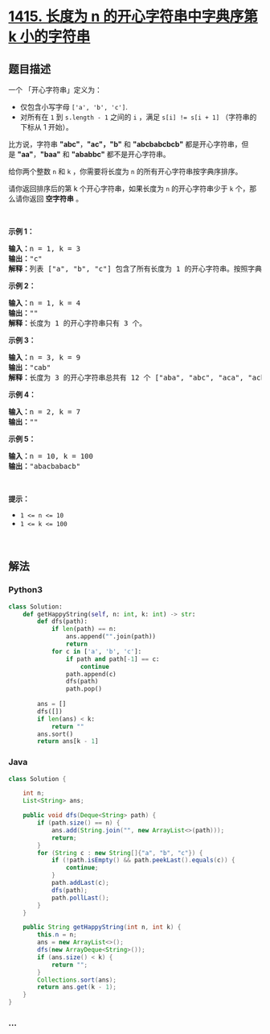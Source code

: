 # [1415. 长度为 n 的开心字符串中字典序第 k 小的字符串](https://leetcode-cn.com/problems/the-k-th-lexicographical-string-of-all-happy-strings-of-length-n)



## 题目描述

<!-- 这里写题目描述 -->

<p>一个 「开心字符串」定义为：</p>

<ul>
	<li>仅包含小写字母&nbsp;<code>[&#39;a&#39;, &#39;b&#39;, &#39;c&#39;]</code>.</li>
	<li>对所有在&nbsp;<code>1</code>&nbsp;到&nbsp;<code>s.length - 1</code>&nbsp;之间的&nbsp;<code>i</code>&nbsp;，满足&nbsp;<code>s[i] != s[i + 1]</code>&nbsp;（字符串的下标从 1 开始）。</li>
</ul>

<p>比方说，字符串&nbsp;<strong>&quot;abc&quot;</strong>，<strong>&quot;ac&quot;，&quot;b&quot;</strong> 和&nbsp;<strong>&quot;abcbabcbcb&quot;</strong>&nbsp;都是开心字符串，但是&nbsp;<strong>&quot;aa&quot;</strong>，<strong>&quot;baa&quot;</strong>&nbsp;和&nbsp;<strong>&quot;ababbc&quot;</strong>&nbsp;都不是开心字符串。</p>

<p>给你两个整数 <code>n</code>&nbsp;和 <code>k</code>&nbsp;，你需要将长度为 <code>n</code>&nbsp;的所有开心字符串按字典序排序。</p>

<p>请你返回排序后的第 k 个开心字符串，如果长度为 <code>n</code>&nbsp;的开心字符串少于 <code>k</code>&nbsp;个，那么请你返回 <strong>空字符串</strong>&nbsp;。</p>

<p>&nbsp;</p>

<p><strong>示例 1：</strong></p>

<pre><strong>输入：</strong>n = 1, k = 3
<strong>输出：</strong>&quot;c&quot;
<strong>解释：</strong>列表 [&quot;a&quot;, &quot;b&quot;, &quot;c&quot;] 包含了所有长度为 1 的开心字符串。按照字典序排序后第三个字符串为 &quot;c&quot; 。
</pre>

<p><strong>示例 2：</strong></p>

<pre><strong>输入：</strong>n = 1, k = 4
<strong>输出：</strong>&quot;&quot;
<strong>解释：</strong>长度为 1 的开心字符串只有 3 个。
</pre>

<p><strong>示例 3：</strong></p>

<pre><strong>输入：</strong>n = 3, k = 9
<strong>输出：</strong>&quot;cab&quot;
<strong>解释：</strong>长度为 3 的开心字符串总共有 12 个 [&quot;aba&quot;, &quot;abc&quot;, &quot;aca&quot;, &quot;acb&quot;, &quot;bab&quot;, &quot;bac&quot;, &quot;bca&quot;, &quot;bcb&quot;, &quot;cab&quot;, &quot;cac&quot;, &quot;cba&quot;, &quot;cbc&quot;] 。第 9 个字符串为 &quot;cab&quot;
</pre>

<p><strong>示例 4：</strong></p>

<pre><strong>输入：</strong>n = 2, k = 7
<strong>输出：</strong>&quot;&quot;
</pre>

<p><strong>示例 5：</strong></p>

<pre><strong>输入：</strong>n = 10, k = 100
<strong>输出：</strong>&quot;abacbabacb&quot;
</pre>

<p>&nbsp;</p>

<p><strong>提示：</strong></p>

<ul>
	<li><code>1 &lt;= n &lt;= 10</code></li>
	<li><code>1 &lt;= k &lt;= 100</code></li>
</ul>

<p>&nbsp;</p>


## 解法

<!-- 这里可写通用的实现逻辑 -->

<!-- tabs:start -->

### **Python3**

<!-- 这里可写当前语言的特殊实现逻辑 -->

```python
class Solution:
    def getHappyString(self, n: int, k: int) -> str:
        def dfs(path):
            if len(path) == n:
                ans.append("".join(path))
                return
            for c in ['a', 'b', 'c']:
                if path and path[-1] == c:
                    continue
                path.append(c)
                dfs(path)
                path.pop()
        
        ans = []
        dfs([])
        if len(ans) < k:
            return ""
        ans.sort()
        return ans[k - 1]
```

### **Java**

<!-- 这里可写当前语言的特殊实现逻辑 -->

```java
class Solution {

    int n;
    List<String> ans;

    public void dfs(Deque<String> path) {
        if (path.size() == n) {
            ans.add(String.join("", new ArrayList<>(path)));
            return;
        }
        for (String c : new String[]{"a", "b", "c"}) {
            if (!path.isEmpty() && path.peekLast().equals(c)) {
                continue;
            }
            path.addLast(c);
            dfs(path);
            path.pollLast();
        }
    }

    public String getHappyString(int n, int k) {
        this.n = n;
        ans = new ArrayList<>();
        dfs(new ArrayDeque<String>());
        if (ans.size() < k) {
            return "";
        }
        Collections.sort(ans);
        return ans.get(k - 1);
    }
}
```

### **...**

```

```

<!-- tabs:end -->
